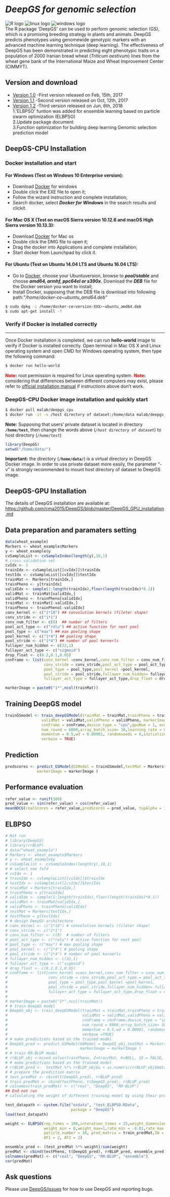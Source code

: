# ___DeepGS for genomic selection___ <br>
![](https://halobi.com/wp-content/uploads/2016/08/r_logo.png "R logo")
![](https://encrypted-tbn2.gstatic.com/images?q=tbn:ANd9GcSvCvZWbl922EJkjahQ5gmTpcvsYr3ujQBpMdyX-YG99vGWfTAmfw "linux logo")
![](https://encrypted-tbn3.gstatic.com/images?q=tbn:ANd9GcS3RzhXKSfXpWhWhvClckwi1Llj1j3HvjKpjvU8CQv4cje23TwS "windows logo")
<br>
The R package 'DeepGS' can be used to perform genomic selection (GS), which is a promising
breeding strategy in plants and animals. DeepGS predicts phenotypes using genomewide
genotypic markers with an advanced machine learning technique (deep learning). The effectiveness
of DeepGS has been demonstrated in predicting eight phenotypic traits on a population
of 2000 Iranian bread wheat (_Triticum aestivum_) lines from the wheat gene bank of the International
Maize and Wheat Improvement Center (CIMMYT).
<br>
## Version and download <br>
* [Version 1.0](https://github.com/cma2015/DeepGS/blob/master/DeepGS_1.0.tar.gz) -First version released on Feb, 15th, 2017<br>
* [Version 1.1](https://github.com/cma2015/DeepGS/blob/master/DeepGS_1.1.tar.gz) -Second version released on Oct, 12th, 2017<br>
* [Version 1.2](https://github.com/cma2015/DeepGS/blob/master/DeepGS_1.2.tar.gz) -Third version released on Jun, 6th, 2018<br>
1.'ELBPSO' funtion was added for ensemble learning based on particle swarm optimization (ELBPSO) <br>
2.Update package document <br>
3.Function optimization for building deep learning Genomic selection prediction model <br>
## DeepGS-CPU Installation ##
### Docker installation and start ###
#### For Windows (Test on Windows 10 Enterprise version): ####
* Download [Docker](<https://download.docker.com/win/stable/Docker%20for%20Windows%20Installer.exe>) for windows </br>
* Double click the EXE file to open it;
* Follow the wizard instruction and complete installation;
* Search docker, select ___Docker for Windows___ in the search results and clickit.
#### For Mac OS X (Test on macOS Sierra version 10.12.6 and macOS High Sierra version 10.13.3): ####
* Download [Docker](<https://download.docker.com/mac/stable/Docker.dmg>) for Mac os <br>
* Double click the DMG file to open it;
* Drag the docker into Applications and complete installation;
* Start docker from Launchpad by click it.
#### For Ubuntu (Test on Ubuntu 14.04 LTS and Ubuntu 16.04 LTS): ####
* Go to [Docker](<https://download.docker.com/linux/ubuntu/dists/>), choose your Ubuntuversion, browse to ___pool/stable___ and choose ___amd64, armhf, ppc64el or s390x.___ Download the ___DEB___ file for the Docker version you want to install;
* Install Docker, supposing that the DEB file is download into following path:_"/home/docker-ce<version-XXX>~ubuntu_amd64.deb"_ </br>
```bash
$ sudo dpkg -i /home/docker-ce<version-XXX>~ubuntu_amd64.deb      
$ sudo apt-get install -f
```
 ### Verify if Docker is installed correctly ### 
----------------------------------------
   Once Docker installation is completed, we can run ____hello-world____ image to verify if Docker is installed correctly. Open terminal in Mac OS X and Linux operating system and open CMD for Windows operating system, then type the following command:
```bash
$ docker run hello-world
```
   **<font color =red>Note</font>:** root permission is required for Linux operating system.
   **<font color =red>Note</font>:** considering that differences between different computers may exist, please refer to [official installation manual](https://docs.docker.com/install) if instructions above don’t work.
### DeepGS-CPU Docker image installation and quickly start ### 

```bash
$ docker pull malab/deepgs_cpu
$ docker run -it -v /host directory of dataset:/home/data malab/deepgs_cpu R  
```
**Note:** Supposing that users’ private dataset is located in directory __`/home/test`__, then change the words above (_`/host directory of dataset`_) to host directory (_`/home/test`_)  
```R
library(DeepGS)  
setwd("/home/data/")  
```
**Important:** the directory (____`/home/data/`____) is a virtual directory in DeepGS Docker image. In order to use private dataset more easily, the parameter “-v” is strongly recommended to mount host directory of dataset to DeepGS image.  

## DeepGS-GPU Installation ##
The details of DeepGS installation are available at: https://github.com/cma2015/DeepGS/blob/master/DeepGS_GPU_installation.md

## Data preparation and paramaters setting 
```R
data(wheat_example)
Markers <- wheat_example$Markers
y <- wheat_example$y
cvSampleList <- cvSampleIndex(length(y),10,1)
# cross validation set
cvIdx <- 1
trainIdx <- cvSampleList[[cvIdx]]$trainIdx
testIdx <- cvSampleList[[cvIdx]]$testIdx
trainMat <- Markers[trainIdx,]
trainPheno <- y[trainIdx]
validIdx <- sample(1:length(trainIdx),floor(length(trainIdx)*0.1))
validMat <- trainMat[validIdx,]
validPheno <- trainPheno[validIdx]
trainMat <- trainMat[-validIdx,]
trainPheno <- trainPheno[-validIdx]
conv_kernel <- c("1*18") ## convolution kernels (fileter shape)
conv_stride <- c("1*1")
conv_num_filter <- c(8)  ## number of filters
pool_act_type <- c("relu") ## active function for next pool
pool_type <- c("max") ## max pooling shape
pool_kernel <- c("1*4") ## pooling shape
pool_stride <- c("1*4") ## number of pool kernerls
fullayer_num_hidden <- c(32,1)
fullayer_act_type <- c("sigmoid")
drop_float <- c(0.2,0.1,0.05)
cnnFrame <- list(conv_kernel =conv_kernel,conv_num_filter = conv_num_filter,
                 conv_stride = conv_stride,pool_act_type = pool_act_type,
                 pool_type = pool_type,pool_kernel =pool_kernel,
                 pool_stride = pool_stride,fullayer_num_hidden= fullayer_num_hidden,
                 fullayer_act_type = fullayer_act_type,drop_float = drop_float)

markerImage = paste0("1*",ncol(trainMat))

```
## Training DeepGS model
```R
trainGSmodel <- train_deepGSModel(trainMat = trainMat,trainPheno = trainPheno,
                validMat = validMat,validPheno = validPheno, markerImage = markerImage, 
                cnnFrame = cnnFrame,device_type = "cpu",gpuNum = 1, eval_metric = "mae",
                num_round = 6000,array_batch_size= 30,learning_rate = 0.01,
                momentum = 0.5,wd = 0.00001, randomseeds = 0,initializer_idx = 0.01,
                verbose = TRUE)
```
## Prediction 
```R
predscores <- predict_GSModel(GSModel = trainGSmodel,testMat = Markers[testIdx,],
              markerImage = markerImage )
```
## Performance evaluation
```R
refer_value <- runif(100)
pred_value <- sin(refer_value) + cos(refer_value)
meanNDCG(realScores = refer_value,predScores = pred_value, topAlpha = 10)
```
## ELBPSO
```R
# Not run
# library(DeepGS)
# library(rrBLUP)
# data("wheat_example")
# Markers <- wheat_example$Markers
# y <- wheat_example$y
# cvSampleList <- cvSampleIndex(length(y),10,1)
# # select one fold
# cvIdx <- 1
# trainIdx <- cvSampleList[[cvIdx]]$trainIdx
# testIdx <- cvSampleList[[cvIdx]]$testIdx
# trainMat = Markers[trainIdx,]
# trainPheno = y[trainIdx]
# validIdx <- sample(1:length(trainIdx),floor(length(trainIdx)*0.1))
# validMat <- trainMat[validIdx,]
# validPheno <- trainPheno[validIdx]
# testMat = Markers[testIdx,]
# testPheno = y[testIdx]
# # design DeepGS architecture
# conv_kernel <- c("1*18") # convolution kernels (fileter shape)
# conv_stride <- c("1*1")
# conv_num_filter <- c(8)  # number of filters
# pool_act_type <- c("relu") # active function for next pool
# pool_type <- c("max") # max pooling shape
# pool_kernel <- c("1*4") # pooling shape
# pool_stride <- c("1*4") # number of pool kernerls
# fullayer_num_hidden <- c(32,1)
# fullayer_act_type <- c("sigmoid")
# drop_float <- c(0.2,0.1,0.05)
# cnnFrame <- list(conv_kernel =conv_kernel,conv_num_filter = conv_num_filter,
#                  conv_stride = conv_stride,pool_act_type = pool_act_type,
#                  pool_type = pool_type,pool_kernel =pool_kernel,
#                  pool_stride = pool_stride,fullayer_num_hidden= fullayer_num_hidden,
#                  fullayer_act_type = fullayer_act_type,drop_float = drop_float)
# 
# markerImage = paste0("1*",ncol(trainMat))
# # train DeepGS model
# DeepGS_obj <- train_deepGSModel(trainMat = trainMat,trainPheno = trainPheno,
#                                 validMat = validMat,validPheno = validPheno, markerImage = markerImage,
#                                 cnnFrame = cnnFrame,device_type = "cpu",gpuNum = 1, eval_metric = "mae",
#                                 num_round = 6000,array_batch_size= 30,learning_rate = 0.01,
#                                 momentum = 0.5,wd = 0.00001, randomseeds = 0,initializer_idx = 0.01,
#                                 verbose =TRUE)
# # make predictions based on the trained model
# DeepGS_pred <- predict_GSModel(GSModel = DeepGS_obj,testMat = Markers[testIdx,],
#                                markerImage = markerImage )
# # train RR-BLUP model
# rrBLUP_obj <-mixed.solve(trainPheno, Z=trainMat, K=NULL, SE = FALSE, return.Hinv=FALSE)
# # make predictions based on the trained model
# rrBLUP_pred <-  testMat %*% rrBLUP_obj$u + as.numeric(rrBLUP_obj$beta )
# # prepare the prediction matrix
# test_predMat <- cbind(t(DeepGS_pred), rrBLUP_pred)
# train_predMat <- cbind(testPheno, t(DeepGS_pred), rrBLUP_pred)
# colnames(train_predMat) <- c("real", "DeepGS", "RR-BLUP")
## End not run 
# calculating the weight of different training model by using their predict socres

test_datapath <- system.file("exdata", "test_ELBPSO.RData",
                             package = "DeepGS")
load(test_datapath)

weight <- ELBPSO(rep_times = 100,interation_times = 25,weight_dimension = 2,
                 weight_min = 0,weight_max=1,rate_min = -0.01,rate_max = 0.01,
                 paticle_number = 10, pred_matrix = train_predMat,IW = 1,
                 AF1 = 2, AF2 = 2)

ensemble_pred <- (test_predMat %*% weight)/sum(weight)
predMat <- cbind(testPheno, t(DeepGS_pred), rrBLUP_pred, ensemble_pred)
colnames(predMat) <- c("real", "DeepGS", "RR-BLUP", "ensemble")
cor(predMat)
```
## Ask questions
Please use [DeepGS/issues](https://github.com/cma2015/DeepGS/issues) for how to use DeepGS and reporting bugs.
